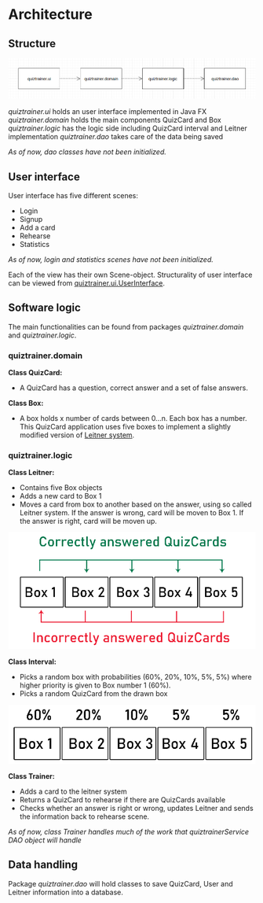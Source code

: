 # Architecture

## Structure

![Package structure](images/packages.png "Package structure")

_quiztrainer.ui_ holds an user interface implemented in Java FX
_quiztrainer.domain_ holds the main components QuizCard and Box
_quiztrainer.logic_ has the logic side including QuizCard interval and Leitner implementation
_quiztrainer.dao_ takes care of the data being saved

_As of now, dao classes have not been initialized._

## User interface

User interface has five different scenes:
- Login
- Signup
- Add a card
- Rehearse
- Statistics

_As of now, login and statistics scenes have not been initialized._

Each of the view has their own Scene-object. Structurality of user interface can be viewed from [quiztrainer.ui.UserInterface](https://github.com/tommise/ot-harjoitustyo/blob/master/QuizTrainer/src/main/java/quiztrainer/ui/UserInterface.java).

## Software logic

The main functionalities can be found from packages _quiztrainer.domain_ and _quiztrainer.logic_.

### quiztrainer.domain

**Class QuizCard:**
- A QuizCard has a question, correct answer and a set of false answers.

**Class Box:**
- A box holds x number of cards between 0...n. Each box has a number. This QuizCard application uses five boxes to implement a slightly modified version of [Leitner system](https://en.wikipedia.org/wiki/Leitner_system).

### quiztrainer.logic

**Class Leitner:**
- Contains five Box objects
- Adds a new card to Box 1
- Moves a card from box to another based on the answer, using so called Leitner system. If the answer is wrong, card will be moven to Box 1. If the answer is right, card will be moven up.

![Leitner system](images/leitner_system.png "Leitner system")

**Class Interval:**
- Picks a random box with probabilities (60%, 20%, 10%, 5%, 5%) where higher priority is given
to Box number 1 (60%). 
- Picks a random QuizCard from the drawn box

![QuizCard interval](images/quizcard_interval.png "QuizCard interval")

**Class Trainer:**
- Adds a card to the leitner system
- Returns a QuizCard to rehearse if there are QuizCards available
- Checks whether an answer is right or wrong, updates Leitner and sends the information back to rehearse scene.

_As of now, class Trainer handles much of the work that quiztrainerService DAO object will handle_

## Data handling

Package _quiztrainer.dao_ will hold classes to save QuizCard, User and Leitner information into a database.
